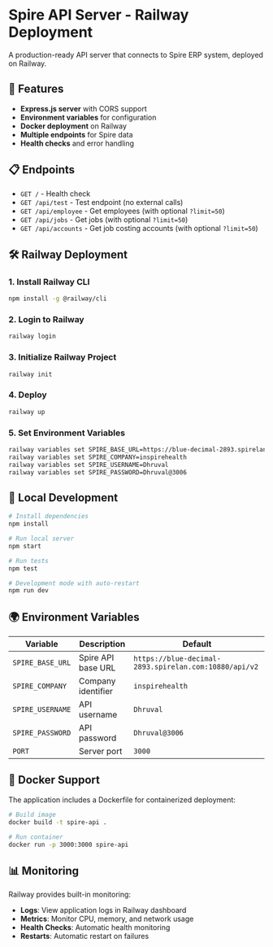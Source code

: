 # Spire API Server - Railway Deployment

A production-ready API server that connects to Spire ERP system, deployed on Railway.

## 🚀 Features

- **Express.js server** with CORS support
- **Environment variables** for configuration
- **Docker deployment** on Railway
- **Multiple endpoints** for Spire data
- **Health checks** and error handling

## 📋 Endpoints

- `GET /` - Health check
- `GET /api/test` - Test endpoint (no external calls)
- `GET /api/employee` - Get employees (with optional `?limit=50`)
- `GET /api/jobs` - Get jobs (with optional `?limit=50`)
- `GET /api/accounts` - Get job costing accounts (with optional `?limit=50`)

## 🛠️ Railway Deployment

### 1. Install Railway CLI
```bash
npm install -g @railway/cli
```

### 2. Login to Railway
```bash
railway login
```

### 3. Initialize Railway Project
```bash
railway init
```

### 4. Deploy
```bash
railway up
```

### 5. Set Environment Variables
```bash
railway variables set SPIRE_BASE_URL=https://blue-decimal-2893.spirelan.com:10880/api/v2
railway variables set SPIRE_COMPANY=inspirehealth
railway variables set SPIRE_USERNAME=Dhruval
railway variables set SPIRE_PASSWORD=Dhruval@3006
```

## 🔧 Local Development

```bash
# Install dependencies
npm install

# Run local server
npm start

# Run tests
npm test

# Development mode with auto-restart
npm run dev
```

## 🌍 Environment Variables

| Variable | Description | Default |
|----------|-------------|---------|
| `SPIRE_BASE_URL` | Spire API base URL | `https://blue-decimal-2893.spirelan.com:10880/api/v2` |
| `SPIRE_COMPANY` | Company identifier | `inspirehealth` |
| `SPIRE_USERNAME` | API username | `Dhruval` |
| `SPIRE_PASSWORD` | API password | `Dhruval@3006` |
| `PORT` | Server port | `3000` |

## 🐳 Docker Support

The application includes a Dockerfile for containerized deployment:

```bash
# Build image
docker build -t spire-api .

# Run container
docker run -p 3000:3000 spire-api
```

## 📊 Monitoring

Railway provides built-in monitoring:
- **Logs**: View application logs in Railway dashboard
- **Metrics**: Monitor CPU, memory, and network usage
- **Health Checks**: Automatic health monitoring
- **Restarts**: Automatic restart on failures
